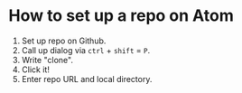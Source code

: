 # How to set up a repo on Atom

1. Set up repo on Github.
2. Call up dialog via `ctrl` + `shift` = `P`.
3. Write "clone".
4. Click it!
5. Enter repo URL and local directory.
